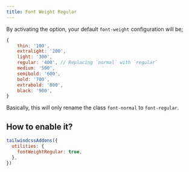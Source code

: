 ```yaml
---
title: Font Weight Regular
---
```


By activating the option, your default `font-weight` configuration will be;

```js
{
	thin: '100',
	extralight: '200',
	light: '300',
	regular: '400', // Replacing `normal` with `regular`
	medium: '500',
	semibold: '600',
	bold: '700',
	extrabold: '800',
	black: '900',
}
```

Basically, this will only rename the class `font-normal` to `font-regular`.

## How to enable it?

```js
tailwindcssAddons({
  utilities: {
    fontWeightRegular: true,
  },
})
```
